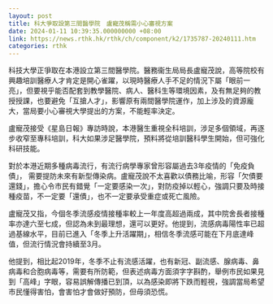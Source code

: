 ```yaml
---
layout: post
title: 科大爭取設第三間醫學院　盧寵茂稱需小心審視方案
date: 2024-01-11 10:39:35.000000000 +08:00
link: https://news.rthk.hk/rthk/ch/component/k2/1735787-20240111.htm
categories: rthk
---
```


科技大學正爭取在本港設立第三間醫學院。醫務衞生局局長盧寵茂說，高等院校有興趣培訓醫療人才肯定是開心雀躍，以現時醫療人手不足的情況下屬「眼前一亮」，但要視乎能否配套到教學醫院、病人、醫科生等環境因素，及有無足夠的教授授課，也要避免「互搶人才」，影響原有兩間醫學院運作，加上涉及的資源龐大，當局要小心審視大學提出的方案，不能輕率決定。

盧寵茂接受《星島日報》專訪時說，本港醫生重視全科培訓，涉足多個領域，再逐步收窄至專科培訓，科大如果涉足醫學院，預料將從培訓醫科學生開始，但可強化科研技能。

對於本港近期多種病毒流行，有流行病學專家曾形容屬過去3年疫情的「免疫負債」， 需要提防未來有新型傳染病。盧寵茂說不太喜歡以債務比喻，形容「欠債要還錢」，擔心令巿民有錯覺「一定要感染一次」，對防疫掉以輕心，強調只要及時接種疫苗，不一定要「還債」，也不一定要承受重症或死亡風險。

盧寵茂又指，今個冬季流感疫情接種率較上一年度高超過兩成，其中院舍長者接種率亦達六至七成，但認為未到最理想，還可以更好。他提到，流感病毒陽性率已超過基線水平，目前已進入「冬季上升活躍期」，相信冬季流感可能在下月底達峰值，但流行情況會持續至3月。

他提到，相比起2019年，冬季不止有流感活躍，也有新冠、副流感、腺病毒、鼻病毒和合胞病毒等，需要有所防範，但表述病毒方面須字字斟酌，舉例市民如果見到「高峰」字眼，容易誤解傳播已到頂，以為感染即將下跌而輕視，強調當局希望市民懂得害怕，會害怕才會做好預防，但毋須恐慌。
